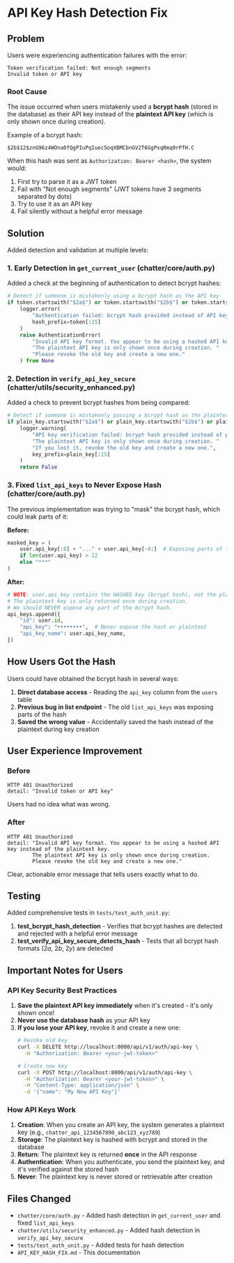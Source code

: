 # API Key Hash Detection Fix

## Problem

Users were experiencing authentication failures with the error:
```
Token verification failed: Not enough segments
Invalid token or API key
```

### Root Cause

The issue occurred when users mistakenly used a **bcrypt hash** (stored in the database) as their API key instead of the **plaintext API key** (which is only shown once during creation).

Example of a bcrypt hash:
```
$2b$12$znG96z4WOna0fQgPIuPqIuec5oqXBMCbnGV2T6GgPxqRmq0rPfH.C
```

When this hash was sent as `Authorization: Bearer <hash>`, the system would:
1. First try to parse it as a JWT token
2. Fail with "Not enough segments" (JWT tokens have 3 segments separated by dots)
3. Try to use it as an API key
4. Fail silently without a helpful error message

## Solution

Added detection and validation at multiple levels:

### 1. Early Detection in `get_current_user` (chatter/core/auth.py)

Added a check at the beginning of authentication to detect bcrypt hashes:

```python
# Detect if someone is mistakenly using a bcrypt hash as the API key
if token.startswith("$2a$") or token.startswith("$2b$") or token.startswith("$2y$"):
    logger.error(
        "Authentication failed: bcrypt hash provided instead of API key",
        hash_prefix=token[:15]
    )
    raise AuthenticationError(
        "Invalid API key format. You appear to be using a hashed API key instead of the plaintext key. "
        "The plaintext API key is only shown once during creation. "
        "Please revoke the old key and create a new one."
    ) from None
```

### 2. Detection in `verify_api_key_secure` (chatter/utils/security_enhanced.py)

Added a check to prevent bcrypt hashes from being compared:

```python
# Detect if someone is mistakenly passing a bcrypt hash as the plaintext key
if plain_key.startswith("$2a$") or plain_key.startswith("$2b$") or plain_key.startswith("$2y$"):
    logger.warning(
        "API key verification failed: bcrypt hash provided instead of plaintext key. "
        "The plaintext API key is only shown once during creation. "
        "If you lost it, revoke the old key and create a new one.",
        key_prefix=plain_key[:15]
    )
    return False
```

### 3. Fixed `list_api_keys` to Never Expose Hash (chatter/core/auth.py)

The previous implementation was trying to "mask" the bcrypt hash, which could leak parts of it:

**Before:**
```python
masked_key = (
    user.api_key[:8] + "..." + user.api_key[-4:]  # Exposing parts of the hash!
    if len(user.api_key) > 12
    else "***"
)
```

**After:**
```python
# NOTE: user.api_key contains the HASHED key (bcrypt hash), not the plaintext key!
# The plaintext key is only returned once during creation.
# We should NEVER expose any part of the bcrypt hash.
api_keys.append({
    "id": user.id,
    "api_key": "••••••••",  # Never expose the hash or plaintext
    "api_key_name": user.api_key_name,
})
```

## How Users Got the Hash

Users could have obtained the bcrypt hash in several ways:
1. **Direct database access** - Reading the `api_key` column from the `users` table
2. **Previous bug in list endpoint** - The old `list_api_keys` was exposing parts of the hash
3. **Saved the wrong value** - Accidentally saved the hash instead of the plaintext during key creation

## User Experience Improvement

### Before
```
HTTP 401 Unauthorized
detail: "Invalid token or API key"
```

Users had no idea what was wrong.

### After
```
HTTP 401 Unauthorized
detail: "Invalid API key format. You appear to be using a hashed API key instead of the plaintext key. 
        The plaintext API key is only shown once during creation. 
        Please revoke the old key and create a new one."
```

Clear, actionable error message that tells users exactly what to do.

## Testing

Added comprehensive tests in `tests/test_auth_unit.py`:

1. **test_bcrypt_hash_detection** - Verifies that bcrypt hashes are detected and rejected with a helpful error message
2. **test_verify_api_key_secure_detects_hash** - Tests that all bcrypt hash formats ($2a$, $2b$, $2y$) are detected

## Important Notes for Users

### API Key Security Best Practices

1. **Save the plaintext API key immediately** when it's created - it's only shown once!
2. **Never use the database hash** as your API key
3. **If you lose your API key**, revoke it and create a new one:
   ```bash
   # Revoke old key
   curl -X DELETE http://localhost:8000/api/v1/auth/api-key \
     -H "Authorization: Bearer <your-jwt-token>"
   
   # Create new key
   curl -X POST http://localhost:8000/api/v1/auth/api-key \
     -H "Authorization: Bearer <your-jwt-token>" \
     -H "Content-Type: application/json" \
     -d '{"name": "My New API Key"}'
   ```

### How API Keys Work

1. **Creation**: When you create an API key, the system generates a plaintext key (e.g., `chatter_api_1234567890_abc123_xyz789`)
2. **Storage**: The plaintext key is hashed with bcrypt and stored in the database
3. **Return**: The plaintext key is returned **once** in the API response
4. **Authentication**: When you authenticate, you send the plaintext key, and it's verified against the stored hash
5. **Never**: The plaintext key is never stored or retrievable after creation

## Files Changed

- `chatter/core/auth.py` - Added hash detection in `get_current_user` and fixed `list_api_keys`
- `chatter/utils/security_enhanced.py` - Added hash detection in `verify_api_key_secure`
- `tests/test_auth_unit.py` - Added tests for hash detection
- `API_KEY_HASH_FIX.md` - This documentation
